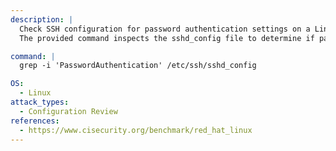 ```yaml
---
description: |
  Check SSH configuration for password authentication settings on a Linux system.
  The provided command inspects the sshd_config file to determine if password authentication is enabled or disabled, aiding in configuration review and security assessment.

command: |
  grep -i 'PasswordAuthentication' /etc/ssh/sshd_config

OS:
  - Linux
attack_types:
  - Configuration Review
references:
  - https://www.cisecurity.org/benchmark/red_hat_linux
---
```

